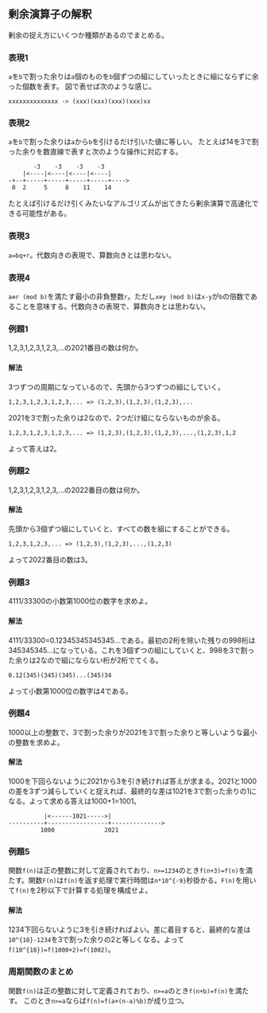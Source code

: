 ## 剰余演算子の解釈
剰余の捉え方にいくつか種類があるのでまとめる。

### 表現1
`a`を`b`で割った余りは`a`個のものを`b`個ずつの組にしていったときに組にならずに余った個数を表す。
図で表せば次のような感じ。
```
xxxxxxxxxxxxxx -> (xxx)(xxx)(xxx)(xxx)xx
```

### 表現2
`a`を`b`で割った余りは`a`から`b`を引けるだけ引いた値に等しい。
たとえば14を3で割った余りを数直線で表すと次のような操作に対応する。
```
       -3    -3    -3    -3
    |<----|<----|<----|<----|
-+--+-----+-----+-----+-----+---->
 0  2     5     8    11    14
```
たとえば引けるだけ引くみたいなアルゴリズムが出てきたら剰余演算で高速化できる可能性がある。

### 表現3
`a=bq+r`。代数向きの表現で、算数向きとは思わない。

### 表現4
`a≡r (mod b)`を満たす最小の非負整数`r`。ただし`x≡y (mod b)`は`x-y`が`b`の倍数であることを意味する。代数向きの表現で、算数向きとは思わない。

### 例題1
1,2,3,1,2,3,1,2,3,…の2021番目の数は何か。

#### 解法
3つずつの周期になっているので、先頭から3つずつの組にしていく。

```
1,2,3,1,2,3,1,2,3,... => (1,2,3),(1,2,3),(1,2,3),...
```

2021を3で割った余りは2なので、2つだけ組にならないものが余る。

```
1,2,3,1,2,3,1,2,3,... => (1,2,3),(1,2,3),(1,2,3),...,(1,2,3),1,2
```

よって答えは2。

### 例題2
1,2,3,1,2,3,1,2,3,…の2022番目の数は何か。

#### 解法
先頭から3個ずつ組にしていくと、すべての数を組にすることができる。

```
1,2,3,1,2,3,... => (1,2,3),(1,2,3),...,(1,2,3)
```

よって2022番目の数は3。

### 例題3
4111/33300の小数第1000位の数字を求めよ。

#### 解法
4111/33300=0.12345345345345…である。最初の2桁を除いた残りの998桁は345345345...になっている。これを3個ずつの組にしていくと、998を3で割った余りは2なので組にならない桁が2桁でてくる。

```
0.12(345)(345)(345)...(345)34
```

よって小数第1000位の数字は4である。

### 例題4
1000以上の整数で、3で割った余りが2021を3で割った余りと等しいような最小の整数を求めよ。

#### 解法
1000を下回らないように2021から3を引き続ければ答えが求まる。2021と1000の差を3ずつ減らしていくと捉えれば、最終的な差は1021を3で割った余りの1になる。よって求める答えは1000+1=1001。

```
          |<------1021----->|
----------+-----------------+-------------->
         1000              2021
```

### 例題5
関数`f(n)`は正の整数に対して定義されており、`n>=1234`のとき`f(n+3)=f(n)`を満たす。関数`F(n)`は`f(n)`を返す処理で実行時間は`n*10^{-9}`秒掛かる。`F(n)`を用いて`f(n)`を2秒以下で計算する処理を構成せよ。

#### 解法
1234下回らないように3を引き続ければよい。差に着目すると、最終的な差は`10^{18}-1234`を3で割った余りの2と等しくなる。よって`f(10^{18})=f(1000+2)=f(1002)`。

### 周期関数のまとめ
関数`f(n)`は正の整数に対して定義されており、`n>=a`のとき`f(n+b)=f(n)`を満たす。
このとき`n>=a`ならば`f(n)=f(a+(n-a)%b)`が成り立つ。